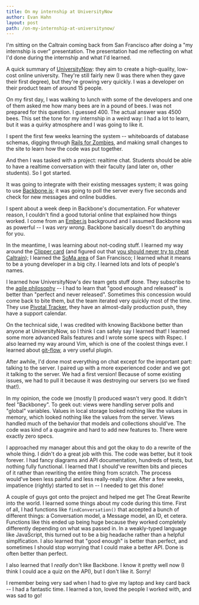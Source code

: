 ```yaml
---
title: On my internship at UniversityNow
author: Evan Hahn
layout: post
path: /on-my-internship-at-universitynow/
---
```


I'm sitting on the Caltrain coming back from San Francisco after doing a "my internship is over" presentation. The presentation had me reflecting on what I'd done during the internship and what I'd learned.

A quick summary of [UniversityNow][1]: they aim to create a high-quality, low-cost online university. They're still fairly new (I was there when they gave their first degree), but they're growing very quickly. I was a developer on their product team of around 15 people.

On my first day, I was walking to lunch with some of the developers and one of them asked me how many bees are in a pound of bees. I was not prepared for this question. I guessed 400. The actual answer was 4500 bees. This set the tone for my internship in a weird way: I had a lot to learn, but it was a quirky atmosphere and I was going to like it.

I spent the first few weeks learning the system -- whiteboards of database schemas, digging through [Rails for Zombies][2], and making small changes to the site to learn how the code was put together.

And then I was tasked with a project: realtime chat. Students should be able to have a realtime conversation with their faculty (and later on, other students). So I got started.

It was going to integrate with their existing messages system; it was going to use [Backbone.js][3]; it was going to poll the server every five seconds and check for new messages and online buddies.

I spent about a week deep in Backbone's documentation. For whatever reason, I couldn't find a good tutorial online that explained how things worked. I come from an [Ember.js][4] background and I assumed Backbone was as powerful -- I was _very wrong_. Backbone basically doesn't do anything for you.

In the meantime, I was learning about not-coding stuff. I learned my way around the [Clipper card][5] (and figured out that [you should never try to cheat Caltrain][6]); I learned the [SoMa area][7] of San Francisco; I learned what it means to be a young developer in a big city. I learned lots and lots of people's names.

I learned how UniversityNow's dev team gets stuff done. They subscribe to the [agile philosophy][8] -- I had to learn that "good enough and released" is better than "perfect and never released". Sometimes this concession would come back to bite them, but the team iterated very quickly most of the time. They use [Pivotal Tracker][9], they have an almost-daily production push, they have a support calendar.

On the technical side, I was credited with knowing Backbone better than anyone at UniversityNow, so I think I can safely say I learned that! I learned some more advanced Rails features and I wrote some specs with Rspec. I also learned my way around Vim, which is one of the coolest things ever. I learned about [git-flow][10], a very useful plugin.

After awhile, I'd done most everything on chat except for the important part: talking to the server. I paired up with a more experienced coder and we got it talking to the server. We had a first version! Because of some existing issues, we had to pull it because it was destroying our servers (so we fixed that!).

In my opinion, the code we (mostly I) produced wasn't very good. It didn't feel "Backboney". To geek out: views were handling server polls and "global" variables. Values in local storage looked nothing like the values in memory, which looked nothing like the values from the server. Views handled much of the behavior that models and collections should've. The code was kind of a quagmire and hard to add new features to. There were exactly zero specs.

I approached my manager about this and got the okay to do a rewrite of the whole thing. I didn't do a great job with this. The code was better, but it took forever. I had fancy diagrams and API documentation, hundreds of tests, but nothing fully functional. I learned that I should've rewritten bits and pieces of it rather than rewriting the entire thing from scratch. The process would've been less painful and less really-really slow. After a few weeks, impatience (rightly) started to set in -- I needed to get this done!

A couple of guys got onto the project and helped me get The Great Rewrite into the world. I learned some things about my code during this time. First of all, I had functions like `findConversation()` that accepted a bunch of different things: a Conversation model, a Message model, an ID, et cetera. Functions like this ended up being huge because they worked completely differently depending on what was passed in. In a weakly-typed language like JavaScript, this turned out to be a big headache rather than a helpful simplfication. I also learned that "good enough" is better than perfect, and sometimes I should stop worrying that I could make a better API. Done is often better than perfect.

I also learned that I _really_ don't like Backbone. I know it pretty well now (I think I could ace a quiz on the API), but I don't like it. Sorry!

I remember being very sad when I had to give my laptop and key card back -- I had a fantastic time. I learned a ton, loved the people I worked with, and was sad to go!

[1]: http://unow.com/
[2]: http://railsforzombies.org/
[3]: http://backbonejs.org/
[4]: http://emberjs.com/
[5]: https://www.clippercard.com/
[6]: /is-it-worth-cheating-caltrain
[7]: https://en.wikipedia.org/wiki/South_of_Market%2C_San_Francisco
[8]: http://www.agilemanifesto.org/
[9]: http://www.pivotaltracker.com/
[10]: https://github.com/nvie/gitflow
